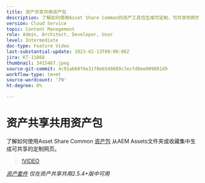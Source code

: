 ```yaml
---
title: 资产共享共用资产包
description: 了解如何使用Asset Share Common的资产工具包生成可定制、可共享的网页，以从AEM Assets文件夹或收藏集中列出资产。
version: Cloud Service
topic: Content Management
role: Admin, Architect, Developer, User
level: Intermediate
doc-type: Feature Video
last-substantial-update: 2023-02-13T00:00:00Z
jira: KT-11868
thumbnail: 3415467.jpeg
source-git-commit: 4c91ab68f6e31f0eb549689c7ecfd0ee009801d9
workflow-type: tm+mt
source-wordcount: '79'
ht-degree: 0%

---
```



# 资产共享共用资产包

了解如何使用Asset Share Common [资产包](https://opensource.adobe.com/asset-share-commons/pages/asset-kit/overview/) 从AEM Assets文件夹或收藏集中生成可共享的定制网页。

>[!VIDEO](https://video.tv.adobe.com/v/3415467?quality=12&learn=on)

_[资产套件](https://opensource.adobe.com/asset-share-commons/pages/asset-kit/overview/) 仅在资产共享共用2.5.4+版中可用_
